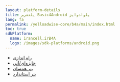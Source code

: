 ```yaml
---
layout: platform-details
title: پلتفرم Basic4Android یلوادوایز 
lang: fa
permalink: /yelloadwise-core/b4a/main/index.html
toc: true
sdkPlatform:
  name: irancell.irB4A
  logo: /images/sdk-platforms/android.png
---
```


- [راه اندازی]({{site.baseurl}}/yelloadwise-core/b4a/initialize)
- [جایزه‌ای/آنی]({{site.baseurl}}/yelloadwise-core/b4a/rewarded-interstitial)
- [بنر همسان]({{site.baseurl}}/yelloadwise-core/b4a/native)
- [بنر استاندارد]({{site.baseurl}}/yelloadwise-core/b4a/standard)
